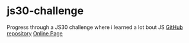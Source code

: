 # js30-challenge

Progress through a JS30 challenge where i learned a lot bout JS
[GitHub repository](https://github.com/natogourmet/javascript30) 
[Online Page](https://natogourmet.github.io/javascript30/)
